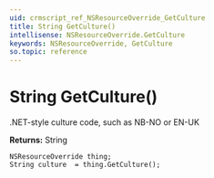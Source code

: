 ```yaml
---
uid: crmscript_ref_NSResourceOverride_GetCulture
title: String GetCulture()
intellisense: NSResourceOverride.GetCulture
keywords: NSResourceOverride, GetCulture
so.topic: reference
---
```


# String GetCulture()

.NET-style culture code, such as NB-NO or EN-UK

**Returns:** String

```crmscript
NSResourceOverride thing;
String culture  = thing.GetCulture();
```

